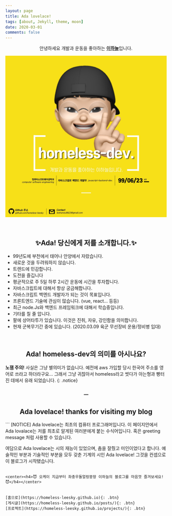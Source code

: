 ```yaml
---
layout: page
title: Ada lovelace!
tags: [about, Jekyll, theme, moon]
date: 2020-03-01
comments: false
---
```



<center>안녕하세요 개발과 운동을 좋아하는 <a href="https://github.com/homeless-leesky"><b>이하늘</b></a>입니다. </center>

<a href="../assets/img/te-1.jpg"><img src="../assets/img/te-1.jpg"></a>

<br>

<center><h2>✨Ada! 당신에게 저를 소개합니다.✨</h2></center>

* 99년도에 부천에서 태어나 안양에서 자랐습니다. 
* 새로운 것을 두려워하지 않습니다.
* 트렌드에 민감합니다.
* 도전을 즐깁니다
* 평균적으로 주 5일 하루 2시간 운동에 시간을 투자합니다.
* 자바스크립트에 대해서 항상 궁금해합니다.
* 자바스크립트 백엔드 개발자가 되는 것이 목표입니다.
* 프론트엔드 기술에 관심이 많습니다. (vue, react... 등등)
* 최근 node.Js와 백엔드 프레임워크에 대해서 학습중입니다. 
* 기타를 칠 줄 압니다.
* 팔에 상어타투가 있습니다. 이것은 진취, 자유, 강인함을 의미합니다.
* 현재 군복무기간 중에 있습니다. (2020.03.09 육군 무선장비 운용/정비병 입대)

<br>
<center><h2>Ada! homeless-dev의 의미를 아시나요?</h2></center>

**노잼 주의!**  사실은 그냥 별의미가 없습니다. 예전에 aws 가입할 당시 한국어 주소를 영어로 쓰라고 하더라구요... 그래서 그냥 귀찮아서 homeless라고 썻다가 아는형과 빵터진 데에서 유래 되었습니다.
{: .notice}

<center><h3>ㅡ</h3></center>
<center><h2>Ada lovelace! thanks for visiting my blog</h2></center>
```
[NOTICE]
Ada lovelace는 최초의 컴퓨터 프로그래머입니다.
이 페이지안에서 Ada lovalace는 저를 최초로 알게된 여러분에게 붙는 수식어입니다.
혹은 greeting message 처럼 사용할 수 있습니다.

여담으로 Ada lovelace는 시의 재능이 있었으며, 춤을 잘췄고 미인이었다고 합니다.
예술적인 부분과 기술적인 부분을 모두 갖춘 기계의 시인 Ada lovelace!
그것을 컨셉으로 이 블로그가 시작됐습니다.
```

<center><h4>😈 오케이 지금부터 좌충우돌얼렁뚱땅 이하늘의 블로그를 마음껏 즐겨보세요! 😈</h4></center>


[홈으로](https://homeless-leesky.github.io){: .btn}
[게시글](https://homeless-leesky.github.io/posts/){: .btn}
[프로젝트](https://homeless-leesky.github.io/projects/){: .btn}
